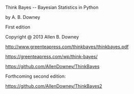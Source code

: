 Think Bayes -- Bayesian Statistics in Python

by A. B. Downey


First edition

Copyright @ 2013 Allen B. Downey

http://www.greenteapress.com/thinkbayes/thinkbayes.pdf

https://greenteapress.com/wp/think-bayes/

https://github.com/AllenDowney/ThinkBayes



Forthcoming second edition:

https://github.com/AllenDowney/ThinkBayes2









